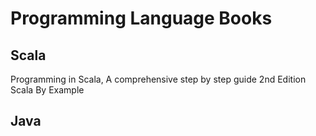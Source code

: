 Programming Language Books
==========================

Scala
-----
Programming in Scala, A comprehensive step by step guide 2nd Edition  
Scala By Example  

Java
----
